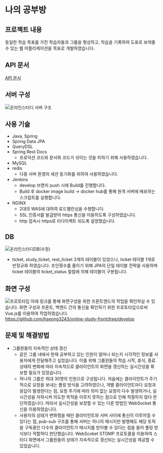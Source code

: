 # 나의 공부방

## 프로젝트 내용
동일한 학습 목표를 가진 학습자들과 그룹을 형성하고, 학습을 기록하여 도표로 보여줄 수 있는 웹 어플리케이션을 목표로 개발하였습니다.

## API 문서
[API 문서](https://studybread.shop/docs/index.html)

## 서버 구성
![온라인스터디 서버 구조](https://user-images.githubusercontent.com/48748265/233829738-18b01b21-d509-4a42-896d-6057de9d72e5.png)

## 사용 기술
- Java, Spring
- Spring Data JPA
- QueryDSL
- Spring Rest Docs
    - 프로덕션 코드와 문서화 코드가 섞이는 것을 피하기 위해 사용하였습니다.
- MySQL
- redis
    - 다중 서버 환경의 세션 동기화를 위하여 사용하였습니다.
- Jenkins
    - develop 브랜치 push 시에 Build를 진행합니다.
    - Build 후 docker image build → docker hub를 통해 원격 서버에 배포하는 스크립트를 실행합니다.
- NGINX
    - 2대의 WAS에 대하여 로드밸런싱을 수행합니다.
    - SSL 인증서를 발급받아 https 통신을 이용하도록 구성하였습니다.
    - http 접속시 https로 리다이렉트 되도록 설정했습니다.

## DB
![온라인스터디DB(수정)](https://user-images.githubusercontent.com/48748265/233852756-9034111f-4f91-4a0e-8fb3-7c38c18e73ff.png)

- ticket, study_ticket, rest_ticket 3개의 테이블이 있었으나, ticket 테이블 1개로 반정규화 하였습니다. 조인횟수를 줄이기 위해 JPA의 단일 테이블 전략을 사용하며 ticket 테이블의 ticket_status 컬럼에 의해 테이블이 구분됩니다.

## 화면 구성
![프로토타입](https://user-images.githubusercontent.com/48748265/233851677-ae6a8334-8f2e-4af6-bc4e-e2d17dfd4619.jpg)
아래 링크를 통해 화면구성을 위한 프론트엔드의 작업을 확인하실 수 있습니다. 화면 구성과 프론트, 백엔드 간의 통신을 확인하기 위한 프로토타입으로써 Vue.js를 이용하여 작업하였습니다.<br/>
https://github.com/hseong3243/online-study-front/tree/develop

## 문제 및 해결방법
- 그룹원들의 지속적인 상태 갱신
    - 같은 그룹 내에서 현재 공부하고 있는 인원이 얼마나 되는지 시각적인 정보를 사용자에게 전달해주고 싶었습니다. 이를 위해 그룹원들의 학습 시작, 휴식, 종료 상태의 변화에 따라 지속적으로 클라이언트의 화면을 갱신하는 실시간성을 확보할 필요가 있었습니다.
    - 하나의 그룹은 최대 30명의 인원으로 구성됩니다. 처음에는 클라이언트가 주기적으로 요청을 보내는 폴링 방식을 고려하였으나, 개별 클라이언트마다 요청과 응답이 발생한다는 점, 요청 주기에 따라 의미 없는 요청이 다수 발생하거나, 실시간성을 저하시켜 의도한 목적을 이루지 못하는 점으로 인해 적절하지 않다 판단하였습니다. 따라서 실시간성을 보장할 수 있는 다른 방법인 WebSocket 통신을 이용하였습니다.
    - 사용자의 상태가 변화했을 때만 클라이언트와 서버 사이에 통신이 이루어질 수 있다는 점, pub-sub 구조를 통해 서버는 하나의 메시지만 발행해도 해당 토픽을 구독중인 다수의 클라이언트가 메시지를 받아볼 수 있다는 점을 들어 폴링 방식보다 적합하다 판단했습니다. WebScoket STOMP 프로토콜을 이용하여 스터디 화면에서 그룹원들의 상태가 지속적으로 갱신되는 실시간성을 제공할 수 있었습니다.

